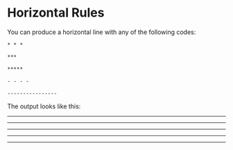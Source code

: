 # Horizontal Rules

You can produce a horizontal line with any of the following codes:

`* * *`

`***`

`*****`

`- - - -`

`----------------`

The output looks like this:

* * *

***

*****

- - - -

------------------
